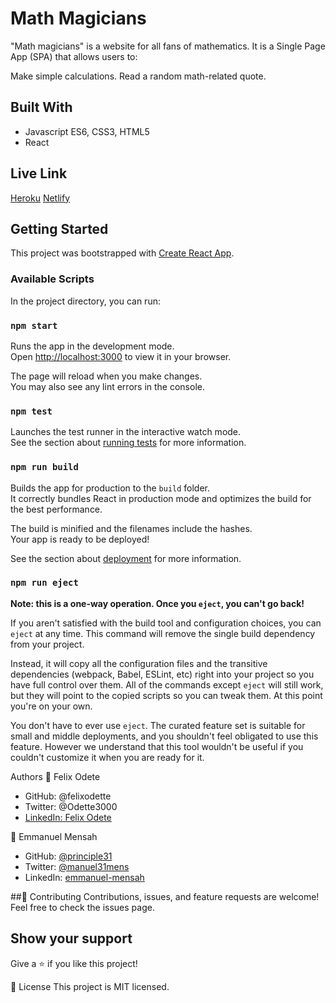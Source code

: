 # Math Magicians
"Math magicians" is a website for all fans of mathematics. It is a Single Page App (SPA) that allows users to:

Make simple calculations.
Read a random math-related quote.

## Built With
* Javascript ES6, CSS3, HTML5
* React

## Live Link
[Heroku]( https://git.heroku.com/odette-magicians.git)
[Netlify]( https://git.heroku.com/odette-magicians.git)

## Getting Started
This project was bootstrapped with [Create React App](https://github.com/facebook/create-react-app).

### Available Scripts

In the project directory, you can run:

### `npm start`

Runs the app in the development mode.\
Open [http://localhost:3000](http://localhost:3000) to view it in your browser.

The page will reload when you make changes.\
You may also see any lint errors in the console.

### `npm test`

Launches the test runner in the interactive watch mode.\
See the section about [running tests](https://facebook.github.io/create-react-app/docs/running-tests) for more information.

### `npm run build`

Builds the app for production to the `build` folder.\
It correctly bundles React in production mode and optimizes the build for the best performance.

The build is minified and the filenames include the hashes.\
Your app is ready to be deployed!

See the section about [deployment](https://facebook.github.io/create-react-app/docs/deployment) for more information.

### `npm run eject`

**Note: this is a one-way operation. Once you `eject`, you can't go back!**

If you aren't satisfied with the build tool and configuration choices, you can `eject` at any time. This command will remove the single build dependency from your project.

Instead, it will copy all the configuration files and the transitive dependencies (webpack, Babel, ESLint, etc) right into your project so you have full control over them. All of the commands except `eject` will still work, but they will point to the copied scripts so you can tweak them. At this point you're on your own.

You don't have to ever use `eject`. The curated feature set is suitable for small and middle deployments, and you shouldn't feel obligated to use this feature. However we understand that this tool wouldn't be useful if you couldn't customize it when you are ready for it.

Authors
👤 Felix Odete
* GitHub: @felixodette
* Twitter: @Odette3000
* [LinkedIn: Felix Odete](https://www.linkedin.com/in/felixodete)

👤 Emmanuel Mensah
* GitHub: [@principle31](https://github.com/principles31)
* Twitter: [@manuel31mens](https://Twiter.com/@Manuel31mens)
* LinkedIn: [emmanuel-mensah](www.linkedin.com/in/emmanuel-mensah-6a044922a)

##🤝 Contributing
Contributions, issues, and feature requests are welcome!
Feel free to check the issues page.

## Show your support
Give a ⭐️ if you like this project!

📝 License
This project is MIT licensed.



